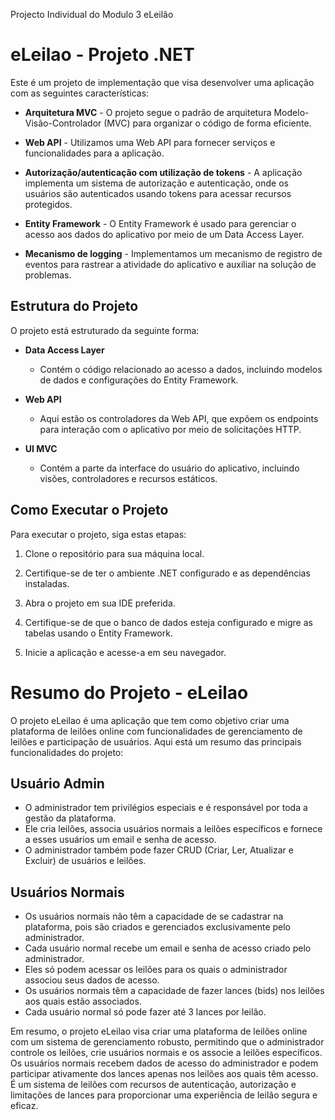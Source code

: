 Projecto Individual do Modulo 3 eLeilão
# eLeilao - Projeto .NET

Este é um projeto de implementação que visa desenvolver uma aplicação com as seguintes características:

- **Arquitetura MVC** - O projeto segue o padrão de arquitetura Modelo-Visão-Controlador (MVC) para organizar o código de forma eficiente.

- **Web API** - Utilizamos uma Web API para fornecer serviços e funcionalidades para a aplicação.

- **Autorização/autenticação com utilização de tokens** - A aplicação implementa um sistema de autorização e autenticação, onde os usuários são autenticados usando tokens para acessar recursos protegidos.

- **Entity Framework** - O Entity Framework é usado para gerenciar o acesso aos dados do aplicativo por meio de um Data Access Layer.

- **Mecanismo de logging** - Implementamos um mecanismo de registro de eventos para rastrear a atividade do aplicativo e auxiliar na solução de problemas.

## Estrutura do Projeto

O projeto está estruturado da seguinte forma:

- **Data Access Layer**
  - Contém o código relacionado ao acesso a dados, incluindo modelos de dados e configurações do Entity Framework.

- **Web API**
  - Aqui estão os controladores da Web API, que expõem os endpoints para interação com o aplicativo por meio de solicitações HTTP.

- **UI MVC**
  - Contém a parte da interface do usuário do aplicativo, incluindo visões, controladores e recursos estáticos.

## Como Executar o Projeto

Para executar o projeto, siga estas etapas:

1. Clone o repositório para sua máquina local.

2. Certifique-se de ter o ambiente .NET configurado e as dependências instaladas.

3. Abra o projeto em sua IDE preferida.

4. Certifique-se de que o banco de dados esteja configurado e migre as tabelas usando o Entity Framework.

5. Inicie a aplicação e acesse-a em seu navegador.

# Resumo do Projeto - eLeilao

O projeto eLeilao é uma aplicação que tem como objetivo criar uma plataforma de leilões online com funcionalidades de gerenciamento de leilões e participação de usuários. Aqui está um resumo das principais funcionalidades do projeto:

## Usuário Admin

- O administrador tem privilégios especiais e é responsável por toda a gestão da plataforma.
- Ele cria leilões, associa usuários normais a leilões específicos e fornece a esses usuários um email e senha de acesso.
- O administrador também pode fazer CRUD (Criar, Ler, Atualizar e Excluir) de usuários e leilões.

## Usuários Normais

- Os usuários normais não têm a capacidade de se cadastrar na plataforma, pois são criados e gerenciados exclusivamente pelo administrador.
- Cada usuário normal recebe um email e senha de acesso criado pelo administrador.
- Eles só podem acessar os leilões para os quais o administrador associou seus dados de acesso.
- Os usuários normais têm a capacidade de fazer lances (bids) nos leilões aos quais estão associados.
- Cada usuário normal só pode fazer até 3 lances por leilão.

Em resumo, o projeto eLeilao visa criar uma plataforma de leilões online com um sistema de gerenciamento robusto, permitindo que o administrador controle os leilões, crie usuários normais e os associe a leilões específicos. Os usuários normais recebem dados de acesso do administrador e podem participar ativamente dos lances apenas nos leilões aos quais têm acesso. É um sistema de leilões com recursos de autenticação, autorização e limitações de lances para proporcionar uma experiência de leilão segura e eficaz.
